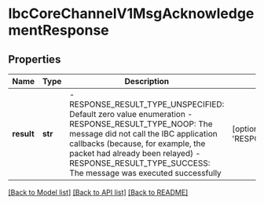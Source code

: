 # IbcCoreChannelV1MsgAcknowledgementResponse

## Properties
Name | Type | Description | Notes
------------ | ------------- | ------------- | -------------
**result** | **str** | - RESPONSE_RESULT_TYPE_UNSPECIFIED: Default zero value enumeration  - RESPONSE_RESULT_TYPE_NOOP: The message did not call the IBC application callbacks (because, for example, the packet had already been relayed)  - RESPONSE_RESULT_TYPE_SUCCESS: The message was executed successfully | [optional] [default to 'RESPONSE_RESULT_TYPE_UNSPECIFIED']

[[Back to Model list]](../README.md#documentation-for-models) [[Back to API list]](../README.md#documentation-for-api-endpoints) [[Back to README]](../README.md)

